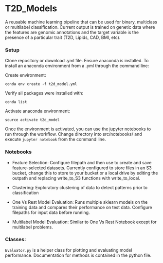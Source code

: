# T2D_Models
A reusable machine learning pipeline that can be used for binary, multiclass or multilabel classification. Current output is trained on genetic data where the features are genomic annotations and the target variable is the presence of a particular trait (T2D, Lipids, CAD, BMI, etc). 

### Setup
Clone repository or download .yml file. Ensure anaconda is installed. To install an anaconda environment from a .yml through the command line:

Create environment:
```
conda env create -f t2d_model.yml
```

Verify all packages were installed with:
```
conda list
```

Activate anaconda environment:
```
source activate t2d_model
```

Once the environment is activated, you can use the jupyter notebooks to run through the workflow. Change directory into src/notebooks/ and execute `jupyter notebook` from the command line.

### Notebooks
  * Feature Selection: Configure filepath and then use to create and save feature-selected datasets. Currently configured to store files in an S3 bucket, change this to store to your bucket or a local drive by editing the outpath and replacing write_to_S3 functions with write_to_local. 

  * Clustering: Exploratory clustering of data to detect patterns prior to classification

  * One Vs Rest Model Evaluation: Runs multiple sklearn models on the training data and compares their performance on test data. Configure filepaths for input data before running. 

  * Multilabel Model Evaluation: Similar to One Vs Rest Notebook except for multilabel problems. 

### Classes:
`Evaluator.py` is a helper class for plotting and evaluating model performance. Documentation for methods is contained in the python file. 
